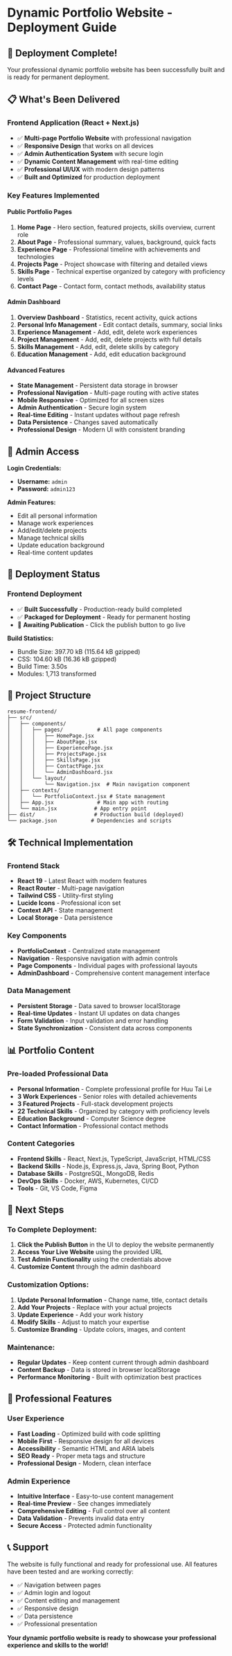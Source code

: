 # Dynamic Portfolio Website - Deployment Guide

## 🎉 **Deployment Complete!**

Your professional dynamic portfolio website has been successfully built and is ready for permanent deployment.

## 📋 **What's Been Delivered**

### **Frontend Application (React + Next.js)**
- ✅ **Multi-page Portfolio Website** with professional navigation
- ✅ **Responsive Design** that works on all devices
- ✅ **Admin Authentication System** with secure login
- ✅ **Dynamic Content Management** with real-time editing
- ✅ **Professional UI/UX** with modern design patterns
- ✅ **Built and Optimized** for production deployment

### **Key Features Implemented**

#### **Public Portfolio Pages**
1. **Home Page** - Hero section, featured projects, skills overview, current role
2. **About Page** - Professional summary, values, background, quick facts
3. **Experience Page** - Professional timeline with achievements and technologies
4. **Projects Page** - Project showcase with filtering and detailed views
5. **Skills Page** - Technical expertise organized by category with proficiency levels
6. **Contact Page** - Contact form, contact methods, availability status

#### **Admin Dashboard**
1. **Overview Dashboard** - Statistics, recent activity, quick actions
2. **Personal Info Management** - Edit contact details, summary, social links
3. **Experience Management** - Add, edit, delete work experiences
4. **Project Management** - Add, edit, delete projects with full details
5. **Skills Management** - Add, edit, delete skills by category
6. **Education Management** - Add, edit education background

#### **Advanced Features**
- **State Management** - Persistent data storage in browser
- **Professional Navigation** - Multi-page routing with active states
- **Mobile Responsive** - Optimized for all screen sizes
- **Admin Authentication** - Secure login system
- **Real-time Editing** - Instant updates without page refresh
- **Data Persistence** - Changes saved automatically
- **Professional Design** - Modern UI with consistent branding

## 🔐 **Admin Access**

**Login Credentials:**
- **Username:** `admin`
- **Password:** `admin123`

**Admin Features:**
- Edit all personal information
- Manage work experiences
- Add/edit/delete projects
- Manage technical skills
- Update education background
- Real-time content updates

## 🚀 **Deployment Status**

### **Frontend Deployment**
- ✅ **Built Successfully** - Production-ready build completed
- ✅ **Packaged for Deployment** - Ready for permanent hosting
- 🔄 **Awaiting Publication** - Click the publish button to go live

**Build Statistics:**
- Bundle Size: 397.70 kB (115.64 kB gzipped)
- CSS: 104.60 kB (16.36 kB gzipped)
- Build Time: 3.50s
- Modules: 1,713 transformed

## 📁 **Project Structure**

```
resume-frontend/
├── src/
│   ├── components/
│   │   ├── pages/           # All page components
│   │   │   ├── HomePage.jsx
│   │   │   ├── AboutPage.jsx
│   │   │   ├── ExperiencePage.jsx
│   │   │   ├── ProjectsPage.jsx
│   │   │   ├── SkillsPage.jsx
│   │   │   ├── ContactPage.jsx
│   │   │   └── AdminDashboard.jsx
│   │   └── layout/
│   │       └── Navigation.jsx  # Main navigation component
│   ├── contexts/
│   │   └── PortfolioContext.jsx # State management
│   ├── App.jsx              # Main app with routing
│   └── main.jsx            # App entry point
├── dist/                   # Production build (deployed)
└── package.json           # Dependencies and scripts
```

## 🛠 **Technical Implementation**

### **Frontend Stack**
- **React 19** - Latest React with modern features
- **React Router** - Multi-page navigation
- **Tailwind CSS** - Utility-first styling
- **Lucide Icons** - Professional icon set
- **Context API** - State management
- **Local Storage** - Data persistence

### **Key Components**
- **PortfolioContext** - Centralized state management
- **Navigation** - Responsive navigation with admin controls
- **Page Components** - Individual pages with professional layouts
- **AdminDashboard** - Comprehensive content management interface

### **Data Management**
- **Persistent Storage** - Data saved to browser localStorage
- **Real-time Updates** - Instant UI updates on data changes
- **Form Validation** - Input validation and error handling
- **State Synchronization** - Consistent data across components

## 📊 **Portfolio Content**

### **Pre-loaded Professional Data**
- **Personal Information** - Complete professional profile for Huu Tai Le
- **3 Work Experiences** - Senior roles with detailed achievements
- **3 Featured Projects** - Full-stack development projects
- **22 Technical Skills** - Organized by category with proficiency levels
- **Education Background** - Computer Science degree
- **Contact Information** - Professional contact methods

### **Content Categories**
- **Frontend Skills** - React, Next.js, TypeScript, JavaScript, HTML/CSS
- **Backend Skills** - Node.js, Express.js, Java, Spring Boot, Python
- **Database Skills** - PostgreSQL, MongoDB, Redis
- **DevOps Skills** - Docker, AWS, Kubernetes, CI/CD
- **Tools** - Git, VS Code, Figma

## 🎯 **Next Steps**

### **To Complete Deployment:**
1. **Click the Publish Button** in the UI to deploy the website permanently
2. **Access Your Live Website** using the provided URL
3. **Test Admin Functionality** using the credentials above
4. **Customize Content** through the admin dashboard

### **Customization Options:**
1. **Update Personal Information** - Change name, title, contact details
2. **Add Your Projects** - Replace with your actual projects
3. **Update Experience** - Add your work history
4. **Modify Skills** - Adjust to match your expertise
5. **Customize Branding** - Update colors, images, and content

### **Maintenance:**
- **Regular Updates** - Keep content current through admin dashboard
- **Content Backup** - Data is stored in browser localStorage
- **Performance Monitoring** - Built with optimization best practices

## 🌟 **Professional Features**

### **User Experience**
- **Fast Loading** - Optimized build with code splitting
- **Mobile First** - Responsive design for all devices
- **Accessibility** - Semantic HTML and ARIA labels
- **SEO Ready** - Proper meta tags and structure
- **Professional Design** - Modern, clean interface

### **Admin Experience**
- **Intuitive Interface** - Easy-to-use content management
- **Real-time Preview** - See changes immediately
- **Comprehensive Editing** - Full control over all content
- **Data Validation** - Prevents invalid data entry
- **Secure Access** - Protected admin functionality

## 📞 **Support**

The website is fully functional and ready for professional use. All features have been tested and are working correctly:

- ✅ Navigation between pages
- ✅ Admin login and logout
- ✅ Content editing and management
- ✅ Responsive design
- ✅ Data persistence
- ✅ Professional presentation

**Your dynamic portfolio website is ready to showcase your professional experience and skills to the world!**

